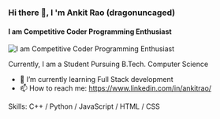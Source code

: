 ### Hi there 👋, I 'm Ankit Rao  (dragonuncaged)
#### I am Competitive Coder                                               Programming Enthusiast                    
![I am Competitive Coder                                               Programming Enthusiast                    ](https://arturssmirnovs.github.io/github-profile-readme-generator/images/banner.png)

Currently, I am a Student Pursuing B.Tech. Computer Science

- 🌱 I’m currently learning Full Stack development
- 📫 How to reach me: https://www.linkedin.com/in/ankitrao/


Skills: C++ / Python / JavaScript / HTML / CSS








<!--
**DragonUncaged/DragonUncaged** is a ✨ _special_ ✨ repository because its `README.md` (this file) appears on your GitHub profile.

Here are some ideas to get you started:

- 🔭 I’m currently working on ...
- 🌱 I’m currently learning ...
- 👯 I’m looking to collaborate on ...
- 🤔 I’m looking for help with ...
- 💬 Ask me about ...
- 📫 How to reach me: ...
- 😄 Pronouns: ...
- ⚡ Fun fact: ...
-->
